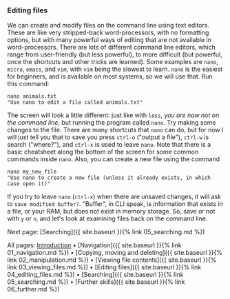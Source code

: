 ### Editing files

We can create and modify files on the command line using text editors. These are like very stripped-back word-processors, with no formatting options, but with many powerful ways of editing that are not available in word-processors. There are lots of different command line editors, which range from user-friendly (but less powerful), to more difficult (but powerful, once the shortcuts and other tricks are learned). Some examples are `nano`, `micro`, `emacs`, and `vim`, with `vim` being the slowest to learn. `nano` is the easiest for beginners, and is available on most systems, so we will use that. Run this command:

```
nano animals.txt
"Use nano to edit a file called animals.txt"
```

The screen will look a little different: just like with `less`, *you are now not on the command line*, but running the program called `nano`. Try making some changes to the file. There are many shortcuts that `nano` can do, but for now I will just tell you that to save you press `ctrl-o` ("output a file"), `ctrl-w` is search ("where?"), and `ctrl-x` is used to leave `nano`. Note that there is a basic cheatsheet along the bottom of the screen for some common commands inside `nano`. Also, you can create a new file using the command

```
nano my_new_file
"Use nano to create a new file (unless it already exists, in which case open it)"
```

If you try to leave `nano` (`ctrl-x`) when there are unsaved changes, it will ask to `save modified buffer?`. "Buffer", in CLI speak, is information that exists in a file, or your RAM, but does not exist in memory storage. So, save or not with `y` or `n`, and let's look at examining files back on the command line.

Next page: [Searching]({{ site.baseurl }}{% link 05_searching.md %})

All pages: [Introduction](https://altanner.github.io/intro_to_CLI) • [Navigation]({{ site.baseurl }}{% link 01_navigation.md %}) • [Copying, moving and deleting]({{ site.baseurl }}{% link 02_manipulation.md %}) • [Viewing file contents]({{ site.baseurl }}{% link 03_viewing_files.md %}) • [Editing files]({{ site.baseurl }}{% link 04_editing_files.md %}) • [Searching]({{ site.baseurl }}{% link 05_searching.md %}) • [Further skills]({{ site.baseurl }}{% link 06_further.md %})
